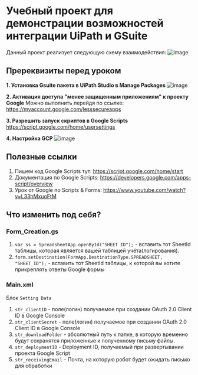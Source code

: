 # Учебный проект для демонстрации возможностей интеграции UiPath и GSuite
Данный проект реализует следующую схему взаимодействия:
![image](https://user-images.githubusercontent.com/83003458/130199050-6c78259f-5e43-40fe-adf0-7e5e033352c5.png)


## Пререквизиты перед уроком
__1. Установка Gsuite пакета в UiPath Studio в Manage Packages__
![image](https://user-images.githubusercontent.com/83003458/129745543-ce67db36-1c5a-4ab3-b178-1b9880f8cd2b.png)

__2. Активация доступа "менее защищенным приложениям" к проекту Google__
Можно выполнить перейдя по ссылке: https://myaccount.google.com/lesssecureapps

__3. Разрешить запуск скриптов в Google Scripts__
https://script.google.com/home/usersettings

__4. Настройка GCP__
![image](https://user-images.githubusercontent.com/83003458/130199224-1f1ec279-9d43-45e8-856f-db1791945858.png)


## Полезные ссылки
1. Пишем код Google Scripts тут: https://script.google.com/home/start
2. Документация по Google Scripts: https://developers.google.com/apps-script/overview
3. Урок от Google по Scripts & Forms: https://www.youtube.com/watch?v=L33hMxuoFtM

## Что изменить под себя?
### Form_Creation.gs
1. `var ss = SpreadsheetApp.openById("SHEET ID");` - вставить тот SheetId таблицы, которая является вашей таблицей учёта(логирования).
2. `form.setDestination(FormApp.DestinationType.SPREADSHEET, "SHEET_ID");` - вставить тот SheetId таблицы, к которой вы хотите прикреплять ответы Google формы

### Main.xml
Блок `Setting Data`
1. `str_clientID` - поле(логин) получаемое при создании OAuth 2.0 Client ID в Google Console
2. `str_clientSecret` - поле(логин) получаемое при создании OAuth 2.0 Client ID в Google Console
3. `str_downloadFolder` - абсолютный путь к папке, в которую временно будут сохранятся приложенные к полученному письму файлы.
4. `str_deploymentID` - Deployment ID, получаемый при развертывании проекта Google Script
5. `str_receivingEmail` - Почта, на которую робот будет ожидать письмо для обработки







